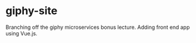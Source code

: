 # giphy-site
Branching off the giphy microservices bonus lecture. Adding front end app using Vue.js.
